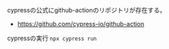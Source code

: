 cypressの公式にgithub-actionのリポジトリが存在する。
- https://github.com/cypress-io/github-action

cypressの実行 `npx cypress run`